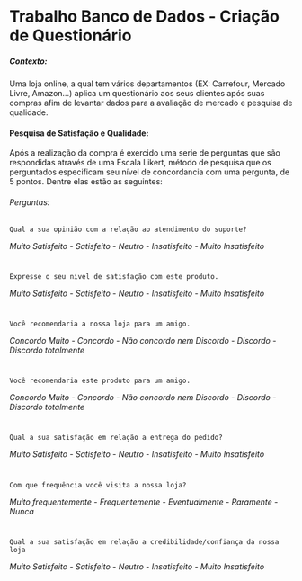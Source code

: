 # Trabalho Banco de Dados - Criação de Questionário

##### Contexto:

Uma loja online, a qual tem vários departamentos (EX: Carrefour, Mercado Livre, Amazon...) aplica um questionário aos seus clientes após suas compras afim de levantar dados para a avaliação de mercado e pesquisa de qualidade.

#### Pesquisa de Satisfação e Qualidade:

Após a realização da compra é exercido uma serie de perguntas que são respondidas através de uma Escala Likert, método de pesquisa que os perguntados especificam seu nível de concordancia com uma pergunta, de 5 pontos. Dentre elas estão as seguintes:

###### Perguntas:

    Qual a sua opinião com a relação ao atendimento do suporte?
*Muito Satisfeito* - *Satisfeito* - *Neutro* - *Insatisfeito* - *Muito Insatisfeito*
#
    Expresse o seu nivel de satisfação com este produto.
*Muito Satisfeito* - *Satisfeito* - *Neutro* - *Insatisfeito* - *Muito Insatisfeito*
#
    Você recomendaria a nossa loja para um amigo.
*Concordo Muito* - *Concordo* - *Não concordo nem Discordo* - *Discordo* - *Discordo totalmente*
#
    Você recomendaria este produto para um amigo.
*Concordo Muito* - *Concordo* - *Não concordo nem Discordo* - *Discordo* - *Discordo totalmente*
#
    Qual a sua satisfação em relação a entrega do pedido?
*Muito Satisfeito* - *Satisfeito* - *Neutro* - *Insatisfeito* - *Muito Insatisfeito*
#
    Com que frequência você visita a nossa loja?
*Muito frequentemente* - *Frequentemente* - *Eventualmente* - *Raramente* - *Nunca*
#
    Qual a sua satisfação em relação a credibilidade/confiança da nossa loja
*Muito Satisfeito* - *Satisfeito* - *Neutro* - *Insatisfeito* - *Muito Insatisfeito*
